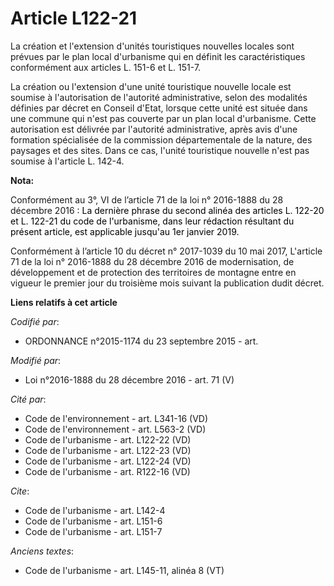 # Article L122-21

La création et l'extension d'unités touristiques nouvelles locales sont prévues par le plan local d'urbanisme qui en définit
les caractéristiques conformément aux articles L. 151-6 et L. 151-7. 

La création ou l'extension d'une unité touristique nouvelle locale est soumise à l'autorisation de l'autorité administrative,
selon des modalités définies par décret en Conseil d'Etat, lorsque cette unité est située dans une commune qui n'est pas
couverte par un plan local d'urbanisme. Cette autorisation est délivrée par l'autorité administrative, après avis d'une
formation spécialisée de la commission départementale de la nature, des paysages et des sites. Dans ce cas, l'unité
touristique nouvelle n'est pas soumise à l'article L. 142-4.

**Nota:**

Conformément au 3°, VI de l’article 71 de la loi n° 2016-1888 du 28 décembre 2016
  <font color="black"> : La dernière phrase du second alinéa des articles L. 122-20 et L. 122-21 du code de l'urbanisme, dans
leur rédaction résultant du présent article, est applicable jusqu'au 1er janvier 2019.</font>

Conformément à l’article 10 du décret n° 2017-1039 du 10 mai 2017, L'article 71 de la loi n° 2016-1888 du 28 décembre 2016 de
modernisation, de développement et de protection des territoires de montagne entre en vigueur le premier jour du troisième
mois suivant la publication dudit décret.

**Liens relatifs à cet article**

_Codifié par_:

  - ORDONNANCE n°2015-1174 du 23 septembre 2015 - art.

_Modifié par_:

  - Loi n°2016-1888 du 28 décembre 2016 - art. 71 (V)

_Cité par_:

  - Code de l'environnement - art. L341-16 (VD)
  - Code de l'environnement - art. L563-2 (VD)
  - Code de l'urbanisme - art. L122-22 (VD)
  - Code de l'urbanisme - art. L122-23 (VD)
  - Code de l'urbanisme - art. L122-24 (VD)
  - Code de l'urbanisme - art. R122-16 (VD)

_Cite_:

  - Code de l'urbanisme - art. L142-4
  - Code de l'urbanisme - art. L151-6
  - Code de l'urbanisme - art. L151-7

_Anciens textes_:

  - Code de l'urbanisme - art. L145-11, alinéa 8 (VT)
